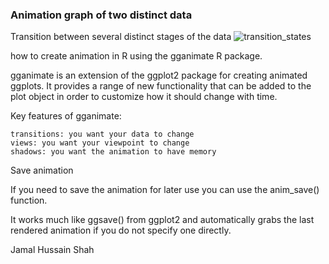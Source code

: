 ### Animation graph of two distinct data
Transition between several distinct stages of the data
![transition_states](https://user-images.githubusercontent.com/95676591/175808007-1412fcce-5a03-4d19-820b-4f4af0af7156.gif)

 how to create animation in R using the gganimate R package.

gganimate is an extension of the ggplot2 package for creating animated ggplots. It provides a range of new functionality that can be added to the plot object in order to customize how it should change with time.

Key features of gganimate:

    transitions: you want your data to change
    views: you want your viewpoint to change
    shadows: you want the animation to have memory


Save animation

If you need to save the animation for later use you can use the anim_save() function.

It works much like ggsave() from ggplot2 and automatically grabs the last rendered animation if you do not specify one directly.

Jamal Hussain Shah 
